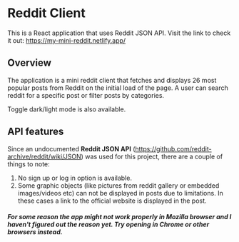 # Reddit Client

This is a React application that uses Reddit JSON API.
Visit the link to check it out: https://my-mini-reddit.netlify.app/

## Overview

The application is a mini reddit client that fetches and displays 26 most popular posts from Reddit on the initial load of the page. 
A user can search reddit for a specific post or filter posts by categories.

Toggle dark/light mode is also available.

## API features

Since an undocumented **Reddit JSON API** (https://github.com/reddit-archive/reddit/wiki/JSON) was used for this project, there are a couple of things to note:
1. No sign up or log in option is available.
2. Some graphic objects (like pictures from reddit gallery or embedded images/videos etc) can not be displayed in posts due to limitations. In these cases a link to the official website is displayed in the post.

##### For some reason the app might not work properly in Mozilla browser and I haven't figured out the reason yet. Try opening in Chrome or other browsers instead.  
